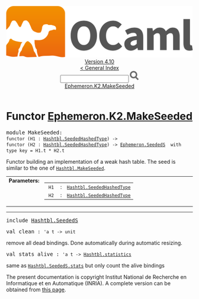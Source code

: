 <!-- ((! set title API !)) ((! set documentation !)) ((! set api !)) ((! set nobreadcrumb !)) -->
<div class="api"><header><nav class="toc brand"><a class="brand" href="https://ocaml.org/"><img src="colour-logo-gray.svg" class="svg" alt="OCaml"></a></nav><nav class="toc"><div class="toc_version"><a href="/docs" id="version-select">Version 4.10</a></div><a href="index.html">&lt; General Index</a><div class="api_search"><input type="text" name="apisearch" id="api_search" oninput="mySearch(false);" onkeypress="this.oninput();" onclick="this.oninput();" onpaste="this.oninput();">
<img src="search_icon.svg" alt="Search" class="svg" onclick="mySearch(false)"></div>
<div id="search_results"></div><div class="toc_title"><a href="#top">Ephemeron.K2.MakeSeeded</a></div><ul></ul></nav></header>

<h1>Functor <a href="type_Ephemeron.K2.MakeSeeded.html">Ephemeron.K2.MakeSeeded</a></h1>

<pre><span id="MODULEMakeSeeded"><span class="keyword">module</span> MakeSeeded</span>: <div class="sig_block"><code class="code"><span class="keyword">functor</span>&nbsp;(</code><code class="code"><span class="constructor">H1</span></code><code class="code">&nbsp;:&nbsp;</code><code class="type"><a href="Hashtbl.SeededHashedType.html">Hashtbl.SeededHashedType</a></code><code class="code">)&nbsp;<span class="keywordsign">-&gt;</span>&nbsp;</code><div class="sig_block"><code class="code"><span class="keyword">functor</span>&nbsp;(</code><code class="code"><span class="constructor">H2</span></code><code class="code">&nbsp;:&nbsp;</code><code class="type"><a href="Hashtbl.SeededHashedType.html">Hashtbl.SeededHashedType</a></code><code class="code">)&nbsp;<span class="keywordsign">-&gt;</span>&nbsp;</code><code class="type"><a href="Ephemeron.SeededS.html">Ephemeron.SeededS</a></code><code class="type">  with type key = H1.t * H2.t</code></div></div></pre><div class="info module top">
<div class="info-desc">
<p>Functor building an implementation of a weak hash table.
      The seed is similar to the one of <a href="Hashtbl.MakeSeeded.html"><code class="code"><span class="constructor">Hashtbl</span>.<span class="constructor">MakeSeeded</span></code></a>.</p>
</div>
</div>
<table border="0" cellpadding="3" width="100%">
<tbody><tr>
<td align="left" valign="top" width="1%%"><b>Parameters: </b></td>
<td>
<table class="paramstable">
<tbody><tr>
<td align="center" valign="top" width="15%">
<code>H1</code></td>
<td align="center" valign="top">:</td>
<td><code class="type"><a href="Hashtbl.SeededHashedType.html">Hashtbl.SeededHashedType</a></code>
</td></tr><tr>
<td align="center" valign="top" width="15%">
<code>H2</code></td>
<td align="center" valign="top">:</td>
<td><code class="type"><a href="Hashtbl.SeededHashedType.html">Hashtbl.SeededHashedType</a></code>
</td></tr></tbody></table>
</td>
</tr>
</tbody></table>
<hr width="100%">

<pre><span class="keyword">include</span> <a href="Hashtbl.SeededS.html">Hashtbl.SeededS</a></pre>

<pre><span id="VALclean"><span class="keyword">val</span> clean</span> : <code class="type">'a t -&gt; unit</code></pre><div class="info ">
<div class="info-desc">
<p>remove all dead bindings. Done automatically during automatic resizing.</p>
</div>
</div>

<pre><span id="VALstats_alive"><span class="keyword">val</span> stats_alive</span> : <code class="type">'a t -&gt; <a href="Hashtbl.html#TYPEstatistics">Hashtbl.statistics</a></code></pre><div class="info ">
<div class="info-desc">
<p>same as <a href="Hashtbl.SeededS.html#VALstats"><code class="code"><span class="constructor">Hashtbl</span>.<span class="constructor">SeededS</span>.stats</code></a> but only count the alive bindings</p>
</div>
</div>

<div class="copyright">The present documentation is copyright Institut National de Recherche en Informatique et en Automatique (INRIA). A complete version can be obtained from <a href="http://caml.inria.fr/pub/docs/manual-ocaml/">this page</a>.</div></div>